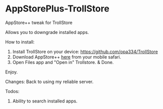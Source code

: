 # AppStorePlus-TrollStore
AppStore++ tweak for TrollStore

Allows you to downgrade installed apps.

How to install: 
1. Install TrollStore on your device: https://github.com/opa334/TrollStore
2. Download AppStore++ [here](https://github.com/CokePokes/AppStorePlus-TrollStore/releases/download/v1.2-1/AppStore++_TrollStore_v1.2-1.ipa) from your mobile safari.
3. Open Files app and "Open in" Trollstore. & Done.

Enjoy. 

Changes: Back to using my reliable server.



Todos: 

1. Ability to search installed apps.
